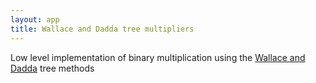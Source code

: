 ```yaml
---
layout: app
title: Wallace and Dadda tree multipliers
---
```


Low level implementation of binary multiplication using the 
[Wallace and Dadda](https://en.wikipedia.org/wiki/Wallace_tree)
tree methods
